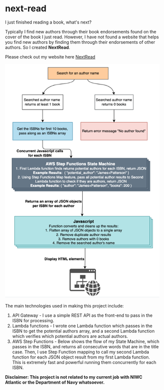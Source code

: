# next-read

I just finished reading a book, what's next? 

Typically I find new authors through their book endorsements found on the cover of the book I just read. However, I have not found a website that helps you find new authors by finding them through their endorsements of other authors. So I created **NextRead**.

Please check out my website here [NextRead](https://matthewsechrist.cloud/nextread.html)

![High Level View of NextRead Processing](assets/images/NextRead_Processing.png)

The main technologies used in making this project include:

1. API Gateway - I use a simple REST API as the front-end to pass in the ISBN for processing.
2. Lambda functions - I wrote one Lambda function which passes in the ISBN to get the potential authors array, and a second Lambda function which verifies which potential authors are actual authors.
3. AWS Step Functions - Below shows the flow of my State Machine, which passes in the ISBN, and returns all consecutive words that are in the title case. Then, I use Step Function mapping to call my second Lambda function for each JSON object result from my first Lambda function. This is extremely fast and powerful running them concurrently for each ISBN.

**Disclaimer: This project is not related to my current job with NIWC Atlantic or the Department of Navy whatsoever.**
